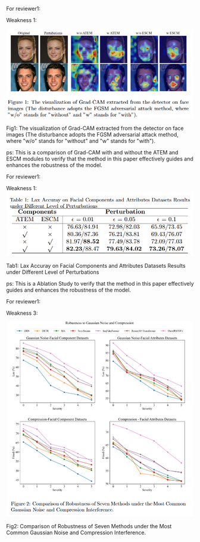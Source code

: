 For reviewer1:

Weakness 1:

![image-20250429183527214](https://github.com/Shirleybebe/ICIP/blob/main/image-20250429183527214.png)

Fig1: The visualization of Grad-CAM extracted from the detector on face images (The disturbance adopts the FGSM adversarial attack method, where "w/o" stands for "without" and "w" stands for "with").

ps: This is a comparison of Grad-CAM with and without the ATEM and ESCM modules to verify that the method in this paper effectively guides and enhances the robustness of the model.



For reviewer1:

Weakness 1:![image-20250429182848999](https://github.com/Shirleybebe/ICIP/blob/main/image-20250429182848999.png)

Tab1: Lax Accuray on Facial Components and Attributes Datasets Results under Different Level of Perturbations

ps: This is a Ablation Study  to verify that the method in this paper effectively guides and enhances the robustness of the model.



For reviewer1:

Weakness 3:

![image-20250429184221225](https://github.com/Shirleybebe/ICIP/blob/main/image-20250429184221225.png)

Fig2: Comparison of Robustness of Seven Methods under the Most Common Gaussian Noise and Compression Interference.

